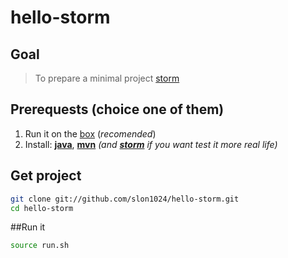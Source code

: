 hello-storm
===========

## Goal
> To prepare a minimal project [storm]

## Prerequests (choice one of them)
1. Run it on the [box] (*recomended*)
2. Install: **[java]**, **[mvn]** *(and **[storm]** if you want test it more real life)*

## Get project
```sh
git clone git://github.com/slon1024/hello-storm.git
cd hello-storm
```

##Run it
```sh
source run.sh
```

[box]: https://github.com/slon1024/setup_storm
[java]: http://www.oracle.com/technetwork/java/javase/downloads/index.html
[mvn]: http://maven.apache.org/
[storm]: http://storm.incubator.apache.org/

